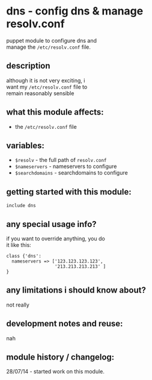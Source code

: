 dns - config dns & manage resolv.conf
=====================================

puppet module to configure dns and  
manage the `/etc/resolv.conf` file.  


description
-----------
although it is not very exciting, i   
want my `/etc/resolv.conf` file to   
remain reasonably sensible  


what this module affects:
-------------------------
  * the `/etc/resolv.conf` file


variables:
----------
  * `$resolv` - the full path of `resolv.conf`  
  * `$nameservers` - nameservers to configure
  * `$searchdomains` - searchdomains to configure


getting started with this module:
---------------------------------

```puppet
include dns
```


any special usage info?
-----------------------

if you want to override anything, you do  
it like this:

```puppet
class {'dns': 
  nameservers => ['123.123.123.123',  
                  '213.213.213.213' ]
}
```

any limitations i should know about?
------------------------------------
not really


development notes and reuse:
----------------------------
nah


module history / changelog:
---------------------------
28/07/14 - started work on this module.  
